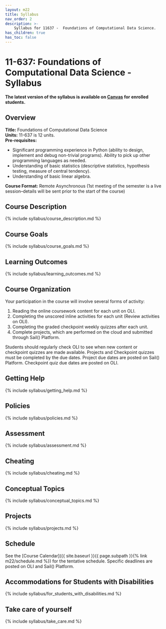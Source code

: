 ```yaml
---
layout: m22
title: Syllabus
nav_order: 2
description: >-
    Syllabus for 11637 -  Foundations of Computational Data Science.
has_children: true
has_toc: false
---
```


# 11-637: Foundations of Computational Data Science - Syllabus

**The latest version of the syllabus is available on [Canvas](https://canvas.cmu.edu/courses/28890) for enrolled students.**

## Overview

**Title:** Foundations of Computational Data Science <br />
**Units:** 11-637 is 12 units. <br />
**Pre-requisites:**
- Significant programming experience in Python (ability to design, implement and debug non-trivial programs). Ability to pick up other programming languages as needed.
- Understanding of basic statistics (descriptive statistics, hypothesis testing, measure of central tendency).
- Understanding of basic linear algebra.<br />

**Course Format:** Remote Asynchronous (1st meeting of the semester is a live session–details will be sent prior to the start of the course)

## Course Description

{% include syllabus/course_description.md %}

## Course Goals 

{% include syllabus/course_goals.md %}

## Learning Outcomes

{% include syllabus/learning_outcomes.md %}

## Course Organization

Your participation in the course will involve several forms of activity:

1. Reading the online coursework content for each unit on OLI.
2. Completing the unscored inline activities for each unit (Review activities on OLI).
3. Completing the graded checkpoint weekly quizzes after each unit. 
4. Complete projects, which are performed on the cloud and submitted through Sail() Platform.

Students should regularly check OLI to see when new content or checkpoint quizzes are made available. Projects and Checkpoint quizzes must be completed by the due dates. Project due dates are posted on Sail() Platform. Checkpoint quiz due dates are posted on OLI.

## Getting Help

{% include syllabus/getting_help.md %}

## Policies

{% include syllabus/policies.md %}

## Assessment

{% include syllabus/assessment.md %}

## Cheating

{% include syllabus/cheating.md %}

## Conceptual Topics

{% include syllabus/conceptual_topics.md %}

## Projects

{% include syllabus/projects.md %}

## Schedule

See the [Course Calendar]({{ site.baseurl }}{{ page.subpath }}{% link m22/schedule.md %}) for the tentative schedule. Specific deadlines are posted on OLI and Sail() Platform.

## Accommodations for Students with Disabilities

{% include syllabus/for_students_with_disabilities.md %}

## Take care of yourself

{% include syllabus/take_care.md %}







